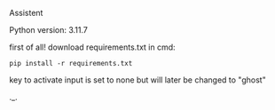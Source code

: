 Assistent


Python version: 3.11.7

first of all!
download requirements.txt
in cmd:

	pip install -r requirements.txt

key to activate input is set to none but will later be changed to "ghost"

._.

